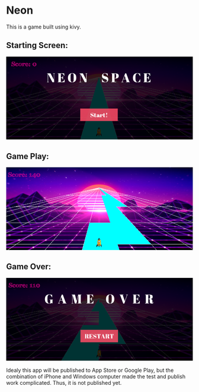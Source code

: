 # Neon
 
 This is a game built using kivy.
 
 ## Starting Screen:
 ![Main](https://github.com/FeilongHou/Neon/blob/main/images/Main.png)
 
 ## Game Play:
 ![Game Play](https://github.com/FeilongHou/Neon/blob/main/images/ingame.png)
  
 ## Game Over:
 ![Game Over](https://github.com/FeilongHou/Neon/blob/main/images/game_over.png)
   
Idealy this app will be published to App Store or Google Play, but the combination of iPhone and Windows computer made the test and publish work complicated. Thus, it is not published yet.
